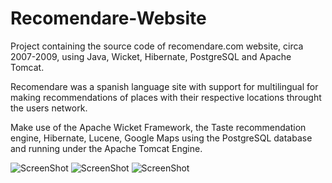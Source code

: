 Recomendare-Website
===================

Project containing the source code of recomendare.com website, circa 2007-2009, using Java, Wicket, Hibernate, PostgreSQL and Apache Tomcat.

Recomendare was a spanish language site with support for multilingual for making recommendations of places with their respective locations throught the users network.

Make use of the Apache Wicket Framework, the Taste recommendation engine, Hibernate, Lucene, Google Maps using the PostgreSQL database and running under the Apache Tomcat Engine.

![ScreenShot](https://raw.github.com/gmartinezgil/Recomendare-Website/master/screenshots/home.png)
![ScreenShot](https://raw.github.com/gmartinezgil/Recomendare-Website/master/screenshots/search.png)
![ScreenShot](https://raw.github.com/gmartinezgil/Recomendare-Website/master/screenshots/location.png)
